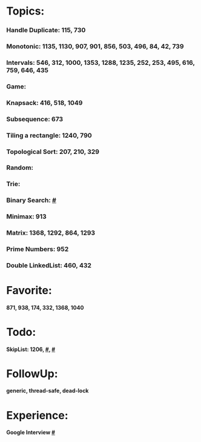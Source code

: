 # Topics:

### Handle Duplicate: 115, 730
### Monotonic: 1135, 1130, 907, 901, 856, 503, 496, 84, 42, 739
### Intervals: 546, 312, 1000, 1353, 1288, 1235, 252, 253, 495, 616, 759, 646, 435
### Game:
### Knapsack: 416, 518, 1049
### Subsequence: 673
### Tiling a rectangle: 1240, 790
### Topological Sort: 207, 210, 329
### Random:
### Trie:
### Binary Search: [#](https://leetcode.com/discuss/interview-question/313216/)
### Minimax: 913
### Matrix: 1368, 1292, 864, 1293
### Prime Numbers: 952
### Double LinkedList: 460, 432

# Favorite: 

#### 871, 938, 174, 332, 1368, 1040

# Todo:

#### SkipList: 1206, [#](http://www.mathcs.emory.edu/~cheung/Courses/323/Syllabus/Map/skip-list-impl.html), [#](https://www.youtube.com/watch?v=7pWkspmYUVo&feature=emb_logo)

# FollowUp:

#### generic, thread-safe, dead-lock

# Experience:

#### Google Interview [#](https://www.youtube.com/watch?v=XKu_SEDAykw)

